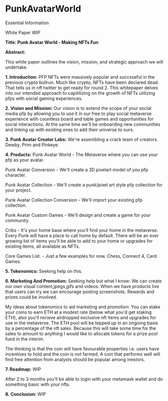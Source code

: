 # PunkAvatarWorld
Essential Information

White Paper WIP



**Title: Punk Avatar World - Making NFTs Fun**

**Abstract:**

This white paper outlines the vision, mission, and strategic approach we will undertake.

**1. Introduction:**
PFP NFTs were massively popular and succsseful in the previous crypto bullrun. Much like crypto, NFTs have been declared dead. That tells us in nft twitter to get ready for round 2.
This whitepaper delves into our intended approach to capitilizing on the growth of NFTs utilizing pfps with  social gaming experiences.

**2. Vision and Mission:**
Our vision is to extend the scope of your social media pfp by allowing you to use it in our free to play social metaverse experience wtih countless board and table games and opportunities for social interactions.
At the same time we'll be onboarding new communities and linking up with existing ones to add their universe to ours.

**3. Punk Avatar Creator Labs:**
We're assembling a crack team of creators. Dewby, Prim and Pinkeye.

**4. Products:** 
Punk Avatar World - The Metaverse where you can use your pfp as your avatar.

Punk Avatar Conversion - We'll create a 3D pixelart model of you pfp character.

Punk Avatar Collection - We'll create a punk/pixel art style pfp collection for your project.

Punk Avatar Collection Conversion - We'll import your existing pfp collection.

Punk Avatar Custom Games - We'll design and create a game for your community.

Cribs - It's your home base where you'll find your home in the metaverse. Every Punk will have a place to call home by default. There will be an ever growing list of items you'll be able to add to your home or upgrades for existing items, all available as NFTs.

Core Games List. - Just a few examples for now. Chess, Connect 4, Card Games.

**5. Tokenomics:**
Seeking help on this.

**6. Marketing And Promotion:**
Seeking help but what I know:
We can create our own visual content,jpegs,gifs and videos.
When we have products live that users can try we can encourage posting screenshots. Rewards and prizes could be involved.


My ideas about tokenomics to aid marketing and promotion:
You can stake your coins to earn ETH at a modest rate (below what you'd get staking ETH), also you'll recieve airdropped exclusive nft items and upgrades for use in the metaverse.
The ETH pool will be topped up in an ongoing basis by a percentage of the nft sales. Because this will take some time for the sales to amount to anything I would like to allocate tokens for a prize pool fund in the interim.

The thinking is that the coin will have favourable properties i.e. users have incentives to hold and the coin is not farmed. 
A coin that performs well will find free attention from analysts should be popular among inestors.

**7. Roadmap:**    WIP

After 2 to 3 months you'll be able to login with your metamask wallet and do something basic with your nfts. 


**8. Conclusion:**  WIP

